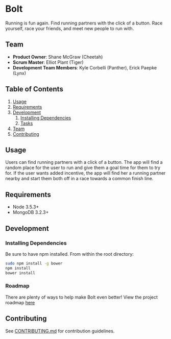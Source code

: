 # Bolt

Running is fun again.
Find running partners with the click of a button. Race yourself, race your friends, and meet new people to run with.

## Team

  - __Product Owner__: Shane McGraw (Cheetah)
  - __Scrum Master__: Elliot Plant (Tiger)
  - __Development Team Members__: Kyle Corbelli (Panther), Erick Paepke (Lynx)

## Table of Contents

1. [Usage](#Usage)
1. [Requirements](#requirements)
1. [Development](#development)
    1. [Installing Dependencies](#installing-dependencies)
    1. [Tasks](#tasks)
1. [Team](#team)
1. [Contributing](#contributing)

## Usage

Users can find running partners with a click of a button. The app will find a random place for the user to run and give them a goal time for them to try for. If the user wants added incentive, the app will find her a running partner nearby and start them both off in a race towards a common finish line.

## Requirements

- Node 3.5.3+
- MongoDB 3.2.3+

## Development

### Installing Dependencies

Be sure to have npm installed.
From within the root directory:

```sh
sudo npm install -g bower
npm install
bower install
```

### Roadmap

There are plenty of ways to help make Bolt even better!
View the project roadmap [here](https://github.com/boisterousSplash/Bolt/issues)


## Contributing

See [CONTRIBUTING.md](CONTRIBUTING.md) for contribution guidelines.
